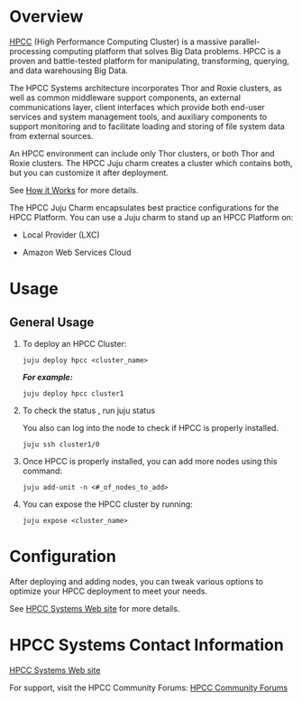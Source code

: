 # Overview

[HPCC](http://HPCCSystems.com) (High Performance Computing Cluster) is a massive parallel-processing computing platform that solves Big Data problems. HPCC is a proven and battle-tested platform for manipulating, transforming, querying, and data warehousing Big Data.

The HPCC Systems architecture incorporates Thor and Roxie clusters, as well as common middleware support components, an external communications layer, client interfaces which provide both end-user services and system management tools, and auxiliary components to support monitoring and to facilitate loading and storing of file system data from external sources.  
  
An HPCC environment can include only Thor clusters, or both Thor and Roxie clusters. The HPCC Juju charm creates a cluster which contains both, but you can customize it after deployment.
 
See [How it Works](http://www.hpccsystems.com/Why-HPCC/How-it-works)  for more details. 

The HPCC Juju Charm encapsulates best practice configurations for the HPCC Platform.  You can use a Juju charm to stand up an HPCC Platform on:

- Local Provider (LXC)

- Amazon Web Services Cloud
 
# Usage

## General Usage

1. To deploy an HPCC Cluster:

    `juju deploy hpcc <cluster_name>`

	***For example:***

	`juju deploy hpcc cluster1`

1. To check the status , run 
	juju status  
	
	You also can log into the node to check if HPCC is properly installed. 

	`juju ssh cluster1/0` 

1.  Once HPCC is properly installed, you can add more nodes using this command:
 
	`juju add-unit -n <#_of_nodes_to_add>`


1. You can expose the HPCC cluster by running:

	`juju expose <cluster_name>` 


# Configuration

After deploying and adding nodes, you can tweak various options to optimize your HPCC deployment to meet your needs. 

See [HPCC Systems Web site](http://HPCCSystems.com) for more details. 
 

# HPCC Systems Contact Information

[HPCC Systems Web site](http://HPCCSystems.com)

For support, visit the HPCC Community Forums: 
[HPCC Community Forums](http://hpccsystems.com/bb/index.php?sid=0bda2dddb2ea50418357171d33b11e5f)